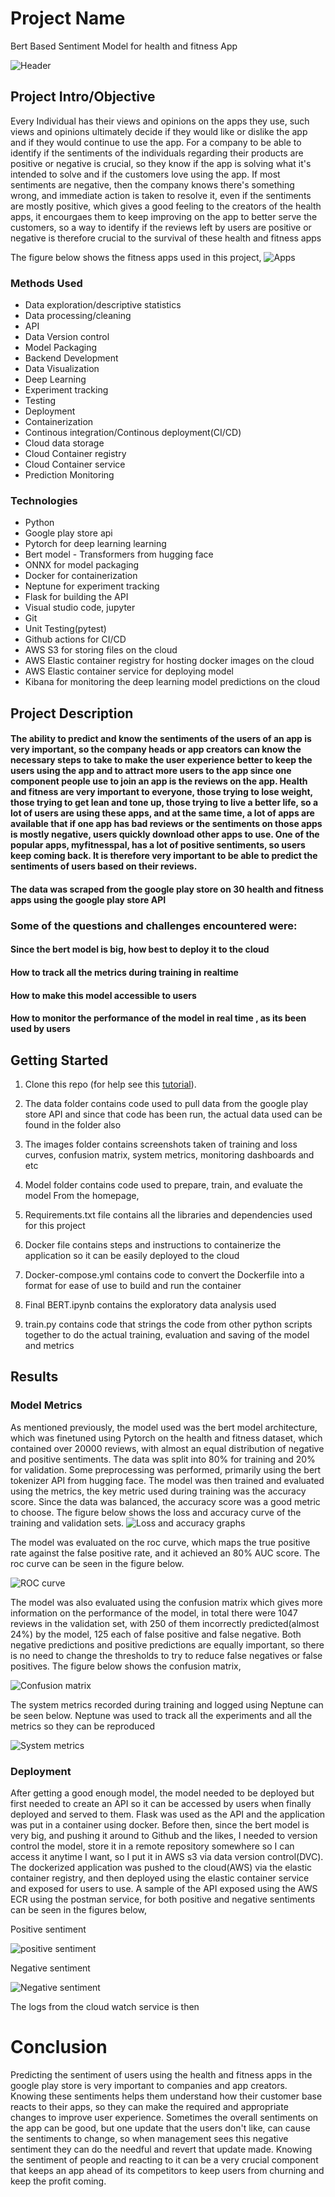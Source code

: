 # Project Name
Bert Based Sentiment Model for health and fitness App

![Header](https://github.com/JoAmps/bert-based-health-and-Fitness-sentiment-system/blob/main/images/header.png)


## Project Intro/Objective
Every Individual has their views and opinions on the apps they use, such views and opinions ultimately decide if they would like or dislike the app and if they would continue to use the app. For a company to be able to identify if the sentiments of the individuals regarding their products are positive or negative is crucial, so they know if the app is solving what it's intended to solve and if the customers love using the app. If most sentiments are negative, then the company knows there's something wrong, and immediate action is taken to resolve it, even if the sentiments are mostly positive, which gives a good feeling to the creators of the health apps, it encourgaes them to keep improving on the app to better serve the customers, so a way to identify if the reviews left by users are positive or negative is therefore crucial to the survival of these health and fitness apps

The figure below shows the fitness apps used in this project,
![Apps](https://github.com/JoAmps/bert-based-health-and-Fitness-sentiment-system/blob/main/images/apps.png)

### Methods Used
* Data exploration/descriptive statistics
* Data processing/cleaning
* API
* Data Version control
* Model Packaging
* Backend Development
* Data Visualization
* Deep Learning
* Experiment tracking
* Testing
* Deployment
* Containerization
* Continous integration/Continous deployment(CI/CD)
* Cloud data storage
* Cloud Container registry
* Cloud Container service
* Prediction Monitoring

### Technologies
* Python
* Google play store api
* Pytorch for deep learning learning
* Bert model - Transformers from hugging face
* ONNX for model packaging
* Docker for containerization
* Neptune for experiment tracking
* Flask for building the API
* Visual studio code, jupyter
* Git
* Unit Testing(pytest)
* Github actions for CI/CD
* AWS S3 for storing files on the cloud
* AWS Elastic container registry for hosting docker images on the cloud
* AWS Elastic container service for deploying model
* Kibana for monitoring the deep learning model predictions on the cloud

## Project Description

#### The ability to predict and know the sentiments of the users of an app is very important, so the company heads or app creators can know the necessary steps to take to make the user experience better to keep the users using the app and to attract more users to the app since one component people use to join an app is the reviews on the app. Health and fitness are very important to everyone, those trying to lose weight, those trying to get lean and tone up, those trying to live a better life, so a lot of users are using these apps, and at the same time, a lot of apps are available that if one app has bad reviews or the sentiments on those apps is mostly negative, users quickly download other apps to use. One of the popular apps, myfitnesspal, has a lot of positive sentiments, so users keep coming back. It is therefore very important to be able to predict the sentiments of users based on their reviews. 
#### The data was scraped from the google play store on 30 health and fitness apps using the google play store API

### Some of the questions and challenges encountered were:
#### Since the bert model is big, how best to deploy it to the cloud
#### How to track all the metrics during training in realtime
#### How to make this model accessible to users
#### How to monitor the performance of the model in real time , as its been used by users


## Getting Started
1. Clone this repo (for help see this [tutorial](https://help.github.com/articles/cloning-a-repository/)).
2. The data folder contains code used to pull data from the google play store API and since that code has been run, the actual data used can be found in the folder also
3. The images folder contains screenshots taken of training and loss curves, confusion matrix, system metrics, monitoring dashboards and etc
4. Model folder contains code used to prepare, train, and evaluate the model
From the homepage, 

5. Requirements.txt file contains all the libraries and dependencies used for this project
6. Docker file contains steps and instructions to containerize the application so it can be easily deployed to the cloud
7. Docker-compose.yml contains code to convert the Dockerfile into a format for ease of use to build and run the container
8. Final BERT.ipynb contains the exploratory data analysis used
9. train.py contains code that strings the code from other python scripts together to do the actual training, evaluation and saving of the model and metrics


## Results
### Model Metrics
As mentioned previously, the model used was the bert model architecture, which was finetuned using Pytorch on the health and fitness dataset, which contained over 20000 reviews, with almost an equal distribution of negative and positive sentiments. The data was split into 80% for training and 20% for validation. Some preprocessing was performed, primarily using the bert tokenizer API from hugging face. The model was then trained and evaluated using the metrics, the key metric used during training was the accuracy score. Since the data was balanced, the accuracy score was a good metric to choose. The figure below shows the loss and accuracy curve of the training and validation sets.
![Loss and accuracy graphs](https://github.com/JoAmps/bert-based-health-and-Fitness-sentiment-system/blob/main/images/loss_accuracy%20graphs.png)


The model was evaluated on the roc curve, which maps the true positive rate against the false positive rate, and it achieved an 80% AUC score. The roc curve can be seen in the figure below.

![ROC curve](https://github.com/JoAmps/bert-based-health-and-Fitness-sentiment-system/blob/main/images/roc_curve.png)

The model was also evaluated using the confusion matrix which gives more information on the performance of the model, in total there were 1047 reviews in the validation set, with 250 of them incorrectly predicted(almost 24%) by the model, 125 each of false positive and false negative. Both negative predictions and positive predictions are equally important, so there is no need to change the thresholds to try to reduce false negatives or false positives. The figure below shows the confusion matrix,

![Confusion matrix](https://github.com/JoAmps/bert-based-health-and-Fitness-sentiment-system/blob/main/images/confusion%20matrix.png)

The system metrics recorded during training and logged using Neptune can be seen below. Neptune was used to track all the experiments and all the metrics so they can be reproduced

![System metrics](https://github.com/JoAmps/bert-based-health-and-Fitness-sentiment-system/blob/main/images/sys%20metrics.png)


### Deployment 
After getting a good enough model, the model needed to be deployed but first needed to create an API so it can be accessed by users when finally deployed and served to them. Flask was used as the API and the application was put in a container using docker. Before then, since the bert model is very big, and pushing it around to Github and the likes, I needed to version control the model, store it in a remote repository somewhere so I can access it anytime I want, so I put it in AWS s3 via data version control(DVC). The dockerized application was pushed to the cloud(AWS) via the elastic container registry, and then deployed using the elastic container service and exposed for users to use.
A sample of the API exposed using the AWS ECR using the postman service, for both positive and negative sentiments can be seen in the figures below,

Positive sentiment



![positive sentiment](https://github.com/JoAmps/bert-based-health-and-Fitness-sentiment-system/blob/main/images/positve%20sentiment%20.png)

Negative sentiment


![Negative sentiment](https://github.com/JoAmps/bert-based-health-and-Fitness-sentiment-system/blob/main/images/negative%20sentiment.png)

 The logs from the cloud watch service is then 




# Conclusion
Predicting the sentiment of users using the health and fitness apps in the google play store is very important to companies and app creators. Knowing these sentiments helps them understand how their customer base reacts to their apps, so they can make the required and appropriate changes to improve user experience. Sometimes the overall sentiments on the app can be good, but one update that the users don't like, can cause the sentiments to change, so when management sees this negative sentiment they can do the needful and revert that update made. Knowing the sentiment of people and reacting to it can be a very crucial component that keeps an app ahead of its competitors to keep users from churning and keep the profit coming.
